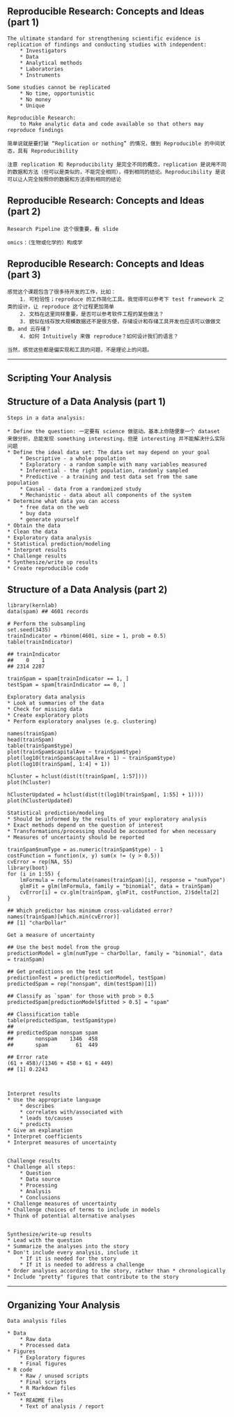 ## Reproducible Research: Concepts and Ideas (part 1)
	
	The ultimate standard for strengthening scientific evidence is replication of findings and conducting studies with independent: 
		* Investigators
		* Data 
		* Analytical methods 
		* Laboratories 
		* Instruments
	
	Some studies cannot	be replicated	
		* No time, opportunistic
		* No money
		* Unique
		
	Reproducible Research: 
		to Make analytic data and code available so that others may	reproduce findings
	
	简单说就是要打破 “Replication or nothing” 的情况，做到 Reproducible 的中间状态，具有 Reproducibility
	
	注意 replication 和 Reproducibility 是完全不同的概念，replication 是说用不同的数据和方法（但可以是类似的，不能完全相同），得到相同的结论。Reproducibility 是说可以让人完全按照你的数据和方法得到相同的结论
	
## Reproducible Research: Concepts and Ideas (part 2)

	Research Pipeline 这个很重要，看 slide
	
	omics：（生物或化学的）构成学
	
## Reproducible Research: Concepts and Ideas (part 3)

	感觉这个课题包含了很多待开发的工作，比如：
		1. 可检验性；reproduce 的工作简化工具。我觉得可以参考下 test framework 之类的设计，让 reproduce 这个过程更加简单
		2. 文档在这里同样重要，是否可以参考软件工程的某些做法？
		3. 貌似在线存放大规模数据还不是很方便，存储设计和存储工具开发也应该可以做做文章。and 云存储？
		4. 如何 Intuitively 来做 reproduce？如何设计我们的语言？
		
	当然，感觉这些都是偏实现和工具的问题，不是理论上的问题。
	
-----
	
## Scripting Your Analysis

	
## Structure of a Data Analysis (part 1)

	Steps in a data analysis:
	
	* Define the question: 一定要有 science 做驱动。基本上你随便拿一个 dataset 来做分析，总能发现 something interesting，但是 interesting 并不能解决什么实际问题
	* Define the ideal data set: The data set may depend on your goal
		* Descriptive - a whole population
		* Exploratory - a random sample with many variables measured
		* Inferential - the right population, randomly sampled
		* Predictive - a training and test data set from the same population
		* Causal - data from a randomized study
		* Mechanistic - data about all components of the system
	* Determine what data you can access
		* free data on the web
		* buy data
		* generate yourself
	* Obtain the data
	* Clean the data
	* Exploratory data analysis
	* Statistical prediction/modeling
	* Interpret results
	* Challenge results
	* Synthesize/write up results
	* Create reproducible code	
	
## Structure of a Data Analysis (part 2)	
	
	library(kernlab)
	data(spam) ## 4601 records
	
	# Perform the subsampling
	set.seed(3435)
	trainIndicator = rbinom(4601, size = 1, prob = 0.5)
	table(trainIndicator)
	
	## trainIndicator
	##    0    1 
	## 2314 2287
	
	trainSpam = spam[trainIndicator == 1, ]
	testSpam = spam[trainIndicator == 0, ]
	
	Exploratory data analysis
	* Look at summaries of the data
	* Check for missing data
	* Create exploratory plots
	* Perform exploratory analyses (e.g. clustering)
	
	names(trainSpam)
	head(trainSpam)
	table(trainSpam$type)
	plot(trainSpam$capitalAve ~ trainSpam$type)
	plot(log10(trainSpam$capitalAve + 1) ~ trainSpam$type)
	plot(log10(trainSpam[, 1:4] + 1))
	
	hCluster = hclust(dist(t(trainSpam[, 1:57])))
	plot(hCluster)
	
	hClusterUpdated = hclust(dist(t(log10(trainSpam[, 1:55] + 1))))
	plot(hClusterUpdated)
	
	Statistical prediction/modeling
	* Should be informed by the results of your exploratory analysis
	* Exact methods depend on the question of interest
	* Transformations/processing should be accounted for when necessary
	* Measures of uncertainty should be reported
	
	trainSpam$numType = as.numeric(trainSpam$type) - 1
	costFunction = function(x, y) sum(x != (y > 0.5))
	cvError = rep(NA, 55)
	library(boot)
	for (i in 1:55) {
		lmFormula = reformulate(names(trainSpam)[i], response = "numType")
		glmFit = glm(lmFormula, family = "binomial", data = trainSpam)
		cvError[i] = cv.glm(trainSpam, glmFit, costFunction, 2)$delta[2]
	}

	## Which predictor has minimum cross-validated error?
	names(trainSpam)[which.min(cvError)]
	## [1] "charDollar"
	
	Get a measure of uncertainty
	
	## Use the best model from the group
	predictionModel = glm(numType ~ charDollar, family = "binomial", data = trainSpam)

	## Get predictions on the test set
	predictionTest = predict(predictionModel, testSpam)
	predictedSpam = rep("nonspam", dim(testSpam)[1])

	## Classify as `spam' for those with prob > 0.5
	predictedSpam[predictionModel$fitted > 0.5] = "spam"
	
	## Classification table
	table(predictedSpam, testSpam$type)
	##              
	## predictedSpam nonspam spam
	##       nonspam    1346  458
	##       spam         61  449

	## Error rate
	(61 + 458)/(1346 + 458 + 61 + 449)
	## [1] 0.2243
	
	
	
	Interpret results
	* Use the appropriate language
		* describes
		* correlates with/associated with
		* leads to/causes
		* predicts
	* Give an explanation
	* Interpret coefficients
	* Interpret measures of uncertainty
	
	
	Challenge results
	* Challenge all steps:
		* Question
		* Data source
		* Processing
		* Analysis
		* Conclusions
	* Challenge measures of uncertainty
	* Challenge choices of terms to include in models
	* Think of potential alternative analyses

	
	Synthesize/write-up results
	* Lead with the question
	* Summarize the analyses into the story
	* Don't include every analysis, include it
		* If it is needed for the story
		* If it is needed to address a challenge
	* Order analyses according to the story, rather than * chronologically
	* Include "pretty" figures that contribute to the story
	
-----

## Organizing Your Analysis
	
	Data analysis files

	* Data
		* Raw data
		* Processed data
	* Figures
		* Exploratory figures
		* Final figures
	* R code
		* Raw / unused scripts
		* Final scripts
		* R Markdown files
	* Text
		* README files
		* Text of analysis / report
	
	
	
	
	
	
	
	
	
	
	
	
	
	
	
	
	
	
	
	
	
	
	
	
	
	